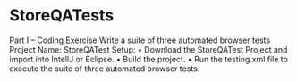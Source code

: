 # StoreQATests

Part I – Coding Exercise
Write a suite of three automated browser tests
  Project Name: StoreQATest
    Setup:
    •	Download the StoreQATest Project and import into IntellJ or Eclipse.
    •	Build the project.
    •	Run the testing.xml file to execute the suite of three automated browser tests.
